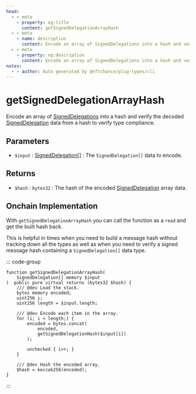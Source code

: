 ```yaml
---
head:
  - - meta
    - property: og:title
      content: getSignedDelegationArrayHash
  - - meta
    - name: description
      content: Encode an array of SignedDelegations into a hash and verify the decoded data to verify type compliance.
  - - meta
    - property: og:description
      content: Encode an array of SignedDelegations into a hash and verify the decoded data to verify type compliance.
notes:
  - - author: Auto generated by @nftchance/plug-types/cli
---
```


# getSignedDelegationArrayHash

Encode an array of [SignedDelegations](/generated/base-types/SignedDelegation) into a hash and verify the decoded [SignedDelegation](/generated/base-types/SignedDelegation) data from a hash to verify type compliance.

## Parameters

- `$input` : [SignedDelegation[]](/generated/base-types/SignedDelegation) : The `SignedDelegation[]` data to encode.

## Returns

- `$hash` : `bytes32` : The hash of the encoded [SignedDelegation](/generated/base-types/SignedDelegation) array data.

## Onchain Implementation

With `getSignedDelegationArrayHash` you can call the function as a `read` and get the built hash back.

This is helpful in times when you need to build a message hash without tracking down all the types as well as when you need to verify a signed message hash containing a `SignedDelegation[]` data type.

::: code-group

```solidity [Types.sol:getSignedDelegationArrayHash]
function getSignedDelegationArrayHash(
	SignedDelegation[] memory $input
)  public pure virtual returns (bytes32 $hash) {
	/// @dev Load the stack.
	bytes memory encoded;
	uint256 i;
	uint256 length = $input.length;

	/// @dev Encode each item in the array.
	for (i; i < length;) {
		encoded = bytes.concat(
			encoded,
			getSignedDelegationHash($input[i])
		);

		unchecked { i++; }
	}

	/// @dev Hash the encoded array.
	$hash = keccak256(encoded);
}
```

:::
